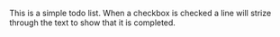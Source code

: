 This is a simple todo list.
When a checkbox is checked a line will strize through the text to show that it is completed.